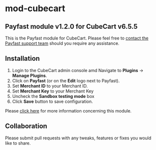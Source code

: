 # mod-cubecart

## Payfast module v1.2.0 for CubeCart v6.5.5

This is the Payfast module for CubeCart. Please feel free
to [contact the Payfast support team](https://payfast.io/contact/) should you require any assistance.

## Installation

1. Login to the CubeCart admin console amd Navigate to **Plugins** -> **Manage Plugins**.
2. Click on **Payfast** (or on the **Edit** logo next to Payfast).
3. Set **Merchant ID** to your Merchant ID.
4. Set **Merchant Key** to your Merchant Key
5. Uncheck the **Sandbox testing mode** box
6. Click **Save** button to save configuration.

Please [click here](https://payfast.io/integration/plugins/cubecart/) for more information concerning this module.

## Collaboration

Please submit pull requests with any tweaks, features or fixes you would like to share.
